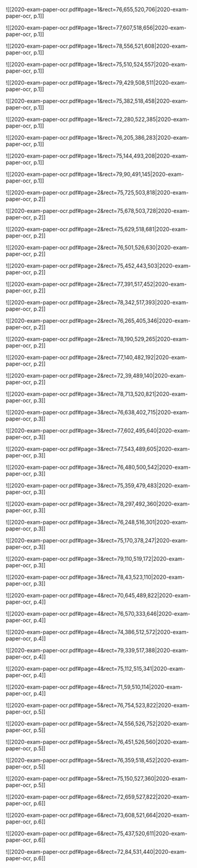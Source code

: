 ![[2020-exam-paper-ocr.pdf#page=1&rect=76,655,520,706|2020-exam-paper-ocr, p.1]]



![[2020-exam-paper-ocr.pdf#page=1&rect=77,607,518,656|2020-exam-paper-ocr, p.1]]



![[2020-exam-paper-ocr.pdf#page=1&rect=78,556,521,608|2020-exam-paper-ocr, p.1]]



![[2020-exam-paper-ocr.pdf#page=1&rect=75,510,524,557|2020-exam-paper-ocr, p.1]]



![[2020-exam-paper-ocr.pdf#page=1&rect=79,429,508,511|2020-exam-paper-ocr, p.1]]



![[2020-exam-paper-ocr.pdf#page=1&rect=75,382,518,458|2020-exam-paper-ocr, p.1]]



![[2020-exam-paper-ocr.pdf#page=1&rect=72,280,522,385|2020-exam-paper-ocr, p.1]]



![[2020-exam-paper-ocr.pdf#page=1&rect=76,205,386,283|2020-exam-paper-ocr, p.1]]



![[2020-exam-paper-ocr.pdf#page=1&rect=75,144,493,208|2020-exam-paper-ocr, p.1]]



![[2020-exam-paper-ocr.pdf#page=1&rect=79,90,491,145|2020-exam-paper-ocr, p.1]]



![[2020-exam-paper-ocr.pdf#page=2&rect=75,725,503,818|2020-exam-paper-ocr, p.2]]



![[2020-exam-paper-ocr.pdf#page=2&rect=75,678,503,728|2020-exam-paper-ocr, p.2]]



![[2020-exam-paper-ocr.pdf#page=2&rect=75,629,518,681|2020-exam-paper-ocr, p.2]]



![[2020-exam-paper-ocr.pdf#page=2&rect=76,501,526,630|2020-exam-paper-ocr, p.2]]



![[2020-exam-paper-ocr.pdf#page=2&rect=75,452,443,503|2020-exam-paper-ocr, p.2]]



![[2020-exam-paper-ocr.pdf#page=2&rect=77,391,517,452|2020-exam-paper-ocr, p.2]]



![[2020-exam-paper-ocr.pdf#page=2&rect=78,342,517,393|2020-exam-paper-ocr, p.2]]



![[2020-exam-paper-ocr.pdf#page=2&rect=76,265,405,346|2020-exam-paper-ocr, p.2]]



![[2020-exam-paper-ocr.pdf#page=2&rect=78,190,529,265|2020-exam-paper-ocr, p.2]]



![[2020-exam-paper-ocr.pdf#page=2&rect=77,140,482,192|2020-exam-paper-ocr, p.2]]



![[2020-exam-paper-ocr.pdf#page=2&rect=72,39,489,140|2020-exam-paper-ocr, p.2]]



![[2020-exam-paper-ocr.pdf#page=3&rect=78,713,520,821|2020-exam-paper-ocr, p.3]]



![[2020-exam-paper-ocr.pdf#page=3&rect=76,638,402,715|2020-exam-paper-ocr, p.3]]



![[2020-exam-paper-ocr.pdf#page=3&rect=77,602,495,640|2020-exam-paper-ocr, p.3]]



![[2020-exam-paper-ocr.pdf#page=3&rect=77,543,489,605|2020-exam-paper-ocr, p.3]]



![[2020-exam-paper-ocr.pdf#page=3&rect=76,480,500,542|2020-exam-paper-ocr, p.3]]



![[2020-exam-paper-ocr.pdf#page=3&rect=75,359,479,483|2020-exam-paper-ocr, p.3]]



![[2020-exam-paper-ocr.pdf#page=3&rect=78,297,492,360|2020-exam-paper-ocr, p.3]]



![[2020-exam-paper-ocr.pdf#page=3&rect=76,248,516,301|2020-exam-paper-ocr, p.3]]



![[2020-exam-paper-ocr.pdf#page=3&rect=75,170,378,247|2020-exam-paper-ocr, p.3]]



![[2020-exam-paper-ocr.pdf#page=3&rect=79,110,519,172|2020-exam-paper-ocr, p.3]]



![[2020-exam-paper-ocr.pdf#page=3&rect=78,43,523,110|2020-exam-paper-ocr, p.3]]



![[2020-exam-paper-ocr.pdf#page=4&rect=70,645,489,822|2020-exam-paper-ocr, p.4]]



![[2020-exam-paper-ocr.pdf#page=4&rect=76,570,333,646|2020-exam-paper-ocr, p.4]]



![[2020-exam-paper-ocr.pdf#page=4&rect=74,386,512,572|2020-exam-paper-ocr, p.4]]



![[2020-exam-paper-ocr.pdf#page=4&rect=79,339,517,388|2020-exam-paper-ocr, p.4]]



![[2020-exam-paper-ocr.pdf#page=4&rect=75,112,515,341|2020-exam-paper-ocr, p.4]]



![[2020-exam-paper-ocr.pdf#page=4&rect=71,59,510,114|2020-exam-paper-ocr, p.4]]



![[2020-exam-paper-ocr.pdf#page=5&rect=76,754,523,822|2020-exam-paper-ocr, p.5]]



![[2020-exam-paper-ocr.pdf#page=5&rect=74,556,526,752|2020-exam-paper-ocr, p.5]]



![[2020-exam-paper-ocr.pdf#page=5&rect=76,451,526,560|2020-exam-paper-ocr, p.5]]



![[2020-exam-paper-ocr.pdf#page=5&rect=76,359,518,452|2020-exam-paper-ocr, p.5]]



![[2020-exam-paper-ocr.pdf#page=5&rect=75,150,527,360|2020-exam-paper-ocr, p.5]]



![[2020-exam-paper-ocr.pdf#page=6&rect=72,659,527,822|2020-exam-paper-ocr, p.6]]



![[2020-exam-paper-ocr.pdf#page=6&rect=73,608,521,664|2020-exam-paper-ocr, p.6]]



![[2020-exam-paper-ocr.pdf#page=6&rect=75,437,520,611|2020-exam-paper-ocr, p.6]]



![[2020-exam-paper-ocr.pdf#page=6&rect=72,84,531,440|2020-exam-paper-ocr, p.6]]



